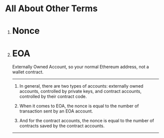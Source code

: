 # All About Other Terms

1. # Nonce

2. # EOA

   Externally Owned Account, so your normal Ethereum address, not a wallet contract.

   ***

   1. In general, there are two types of accounts: externally owned accounts, controlled by private keys, and contract accounts, controlled by their contract code.

   2. When it comes to EOA, the nonce is equal to the number of transaction sent by an EOA account.

   3. And for the contract accounts, the nonce is equal to the number of contracts saved by the contract accounts.

   ***
